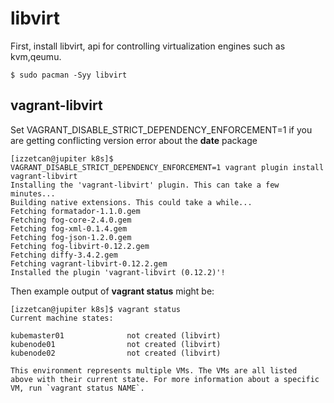 # libvirt
First, install libvirt, api for controlling virtualization engines such as kvm,qeumu.

`$ sudo pacman -Syy libvirt`

## vagrant-libvirt

Set VAGRANT_DISABLE_STRICT_DEPENDENCY_ENFORCEMENT=1 if you are getting conflicting version error about the **date** package

```console
[izzetcan@jupiter k8s]$ VAGRANT_DISABLE_STRICT_DEPENDENCY_ENFORCEMENT=1 vagrant plugin install vagrant-libvirt
Installing the 'vagrant-libvirt' plugin. This can take a few minutes...
Building native extensions. This could take a while...
Fetching formatador-1.1.0.gem
Fetching fog-core-2.4.0.gem
Fetching fog-xml-0.1.4.gem
Fetching fog-json-1.2.0.gem
Fetching fog-libvirt-0.12.2.gem
Fetching diffy-3.4.2.gem
Fetching vagrant-libvirt-0.12.2.gem
Installed the plugin 'vagrant-libvirt (0.12.2)'!
```

Then example output of **vagrant status** might be:

```console
[izzetcan@jupiter k8s]$ vagrant status
Current machine states:

kubemaster01              not created (libvirt)
kubenode01                not created (libvirt)
kubenode02                not created (libvirt)

This environment represents multiple VMs. The VMs are all listed
above with their current state. For more information about a specific
VM, run `vagrant status NAME`.
```
